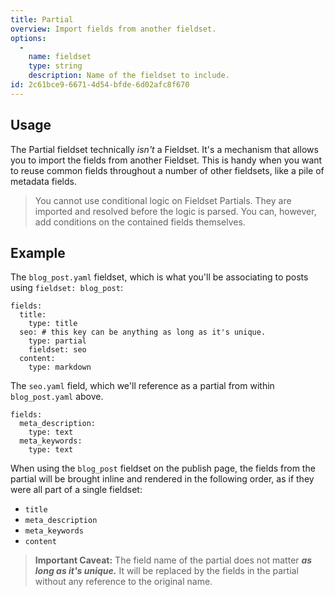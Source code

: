 ```yaml
---
title: Partial
overview: Import fields from another fieldset.
options:
  -
    name: fieldset
    type: string
    description: Name of the fieldset to include.
id: 2c61bce9-6671-4d54-bfde-6d02afc8f670
---
```

## Usage

The Partial fieldset technically _isn't_ a Fieldset. It's a mechanism that allows you to import the fields from another Fieldset. This is handy when you want to reuse common fields throughout a number of other fieldsets, like a pile of metadata fields.

> You cannot use conditional logic on Fieldset Partials. They are imported and resolved before the logic is parsed. You can, however, add conditions on the contained fields themselves.

## Example

The `blog_post.yaml` fieldset, which is what you'll be associating to posts using `fieldset: blog_post`:

``` .language-yaml
fields:
  title:
    type: title
  seo: # this key can be anything as long as it's unique.
    type: partial
    fieldset: seo
  content:
    type: markdown
```

The `seo.yaml` field, which we'll reference as a partial from within `blog_post.yaml` above.

``` .language-yaml
fields:
  meta_description:
    type: text
  meta_keywords:
    type: text
```

When using the `blog_post` fieldset on the publish page, the fields from the partial will be brought inline and
rendered in the following order, as if they were all part of a single fieldset:

- `title`
- `meta_description`
- `meta_keywords`
- `content`

> **Important Caveat:** The field name of the partial does not matter _**as long as it's unique.**_ It will be replaced by the fields in the partial without any reference to the original name.
